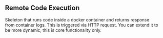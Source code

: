 Remote Code Execution 
--------------

Skeleton that runs code inside a docker container and returns response from container logs. This is triggered via HTTP request.
You can extend it to be more dynamic, this is core functionality only.
